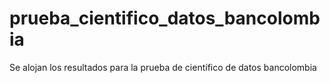# prueba_cientifico_datos_bancolombia
Se alojan los resultados para la prueba de científico de datos bancolombia
